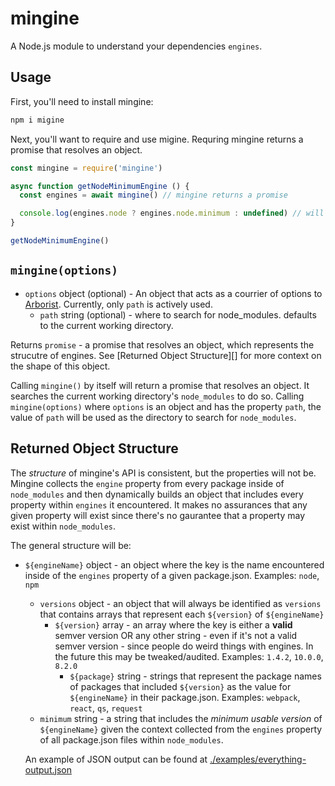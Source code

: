 # mingine

A Node.js module to understand your dependencies `engines`.

## Usage

First, you'll need to install mingine:

```sh
npm i migine
```

Next, you'll want to require and use migine. Requring mingine returns a promise that resolves an object.

```js
const mingine = require('mingine')

async function getNodeMinimumEngine () {
  const engines = await mingine() // mingine returns a promise

  console.log(engines.node ? engines.node.minimum : undefined) // will log the minimum usable version of node.js if there were any `engines` that included `node`, otherwise it'll return undefined
}

getNodeMinimumEngine()
```

## `mingine(options)`

* `options` object (optional) - An object that acts as a courrier of options to [Arborist][]. Currently, only `path` is actively used.
  * `path` string (optional) - where to search for node_modules. defaults to the current working directory.

Returns `promise` - a promise that resolves an object, which represents the strucutre of engines. See [Returned Object Structure][] for more context on the shape of this object.

Calling `mingine()` by itself will return a promise that resolves an object. It searches the current working directory's `node_modules` to do so. Calling `mingine(options)` where `options` is an object and has the property `path`, the value of `path` will be used as the directory to search for `node_modules`.

## Returned Object Structure

The _structure_ of mingine's API is consistent, but the properties will not be. Mingine collects the `engine` property from every package inside of `node_modules` and then dynamically builds an object that includes every property within `engines` it encountered. It makes no assurances that any given property will exist since there's no gaurantee that a property may exist within `node_modules`.

The general structure will be:

- `${engineName}` object - an object where the key is the name encountered inside of the `engines` property of a given package.json. Examples: `node`, `npm`
  - `versions` object - an object that will always be identified as `versions` that contains arrays that represent each `${version}` of `${engineName}`
    - `${version}` array - an array where the key is either a **valid** semver version OR any other string - even if it's not a valid semver version - since people do weird things with engines. In the future this may be tweaked/audited. Examples: `1.4.2`, `10.0.0`, `8.2.0`
      - `${package}` string - strings that represent the package names of packages that included `${version}` as the value for `${engineName}` in their package.json. Examples: `webpack`, `react`, `qs`, `request`
  - `minimum` string - a string that includes the _minimum usable version_ of `${engineName}` given the context collected from the `engines` property of all package.json files within `node_modules`.

  An example of JSON output can be found at [./examples/everything-output.json][]

  [./examples/everything-output.json]:./examples/everything-output.json
  [Arborist]:https://www.npmjs.com/package/@npmcli/arborist
